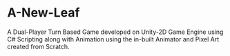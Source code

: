 # A-New-Leaf
A Dual-Player Turn Based Game developed on Unity-2D Game Engine using C# Scripting along with Animation using the in-built Animator and Pixel Art created from Scratch.
